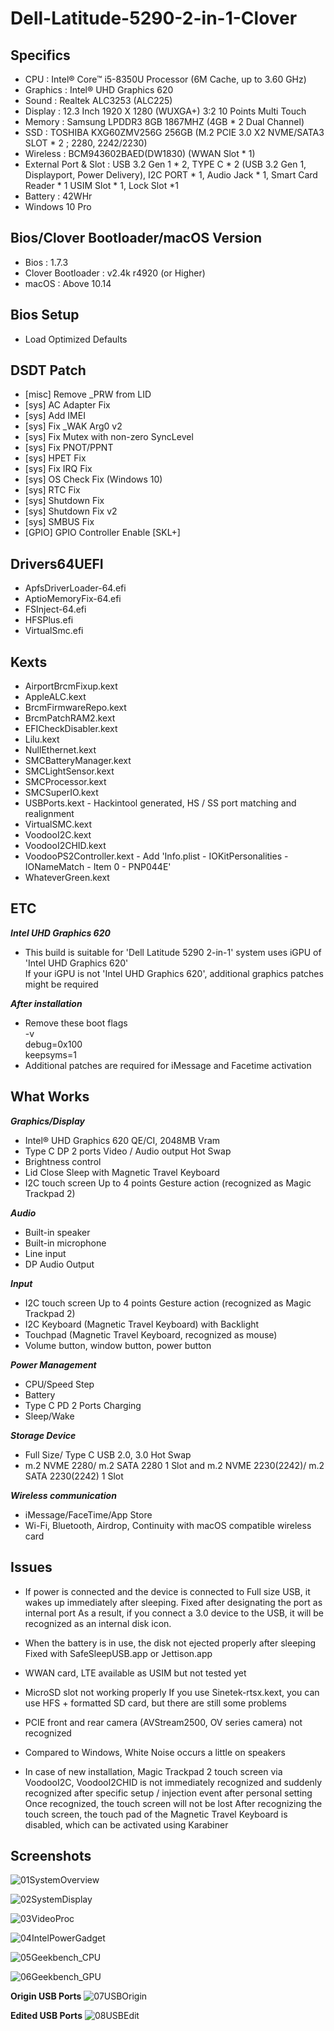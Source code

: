 # Dell-Latitude-5290-2-in-1-Clover

## Specifics

- CPU : Intel® Core™ i5-8350U Processor (6M Cache, up to 3.60 GHz)
- Graphics : Intel® UHD Graphics 620
- Sound : Realtek ALC3253 (ALC225)
- Display : 12.3 Inch 1920 X 1280 (WUXGA+) 3:2 10 Points Multi Touch
- Memory : Samsung LPDDR3 8GB 1867MHZ (4GB * 2 Dual Channel)
- SSD : TOSHIBA KXG60ZMV256G 256GB (M.2 PCIE 3.0 X2 NVME/SATA3 SLOT * 2 ; 2280, 2242/2230)
- Wireless : BCM943602BAED(DW1830) (WWAN Slot * 1)
- External Port & Slot : USB 3.2 Gen 1  * 2, TYPE C * 2 (USB 3.2 Gen 1, Displayport, Power Delivery), I2C PORT * 1, Audio Jack * 1, Smart Card Reader * 1 USIM Slot * 1, Lock Slot *1
- Battery : 42WHr
- Windows 10 Pro


## Bios/Clover Bootloader/macOS Version

- Bios : 1.7.3
- Clover Bootloader : v2.4k r4920 (or Higher)
- macOS : Above 10.14


## Bios Setup

- Load Optimized Defaults


## DSDT Patch

- [misc] Remove _PRW from LID
- [sys] AC Adapter Fix
- [sys] Add IMEI
- [sys] Fix _WAK Arg0 v2
- [sys] Fix Mutex with non-zero SyncLevel
- [sys] Fix PNOT/PPNT
- [sys] HPET Fix
- [sys] Fix IRQ Fix
- [sys] OS Check Fix (Windows 10)
- [sys] RTC Fix
- [sys] Shutdown Fix
- [sys] Shutdown Fix v2
- [sys] SMBUS Fix
- [GPIO] GPIO Controller Enable [SKL+]


## Drivers64UEFI

- ApfsDriverLoader-64.efi
- AptioMemoryFix-64.efi
- FSInject-64.efi
- HFSPlus.efi
- VirtualSmc.efi


## Kexts

- AirportBrcmFixup.kext
- AppleALC.kext
- BrcmFirmwareRepo.kext
- BrcmPatchRAM2.kext
- EFICheckDisabler.kext
- Lilu.kext
- NullEthernet.kext
- SMCBatteryManager.kext
- SMCLightSensor.kext
- SMCProcessor.kext
- SMCSuperIO.kext
- USBPorts.kext    -    Hackintool generated, HS / SS port matching and realignment
- VirtualSMC.kext
- VoodooI2C.kext
- VoodooI2CHID.kext
- VoodooPS2Controller.kext    -    Add 'Info.plist - IOKitPersonalities - IONameMatch - Item 0 - PNP044E'
- WhateverGreen.kext


## ETC

***Intel UHD Graphics 620***
- This build is suitable for 'Dell Latitude 5290 2-in-1' system uses iGPU of 'Intel UHD Graphics 620'  
  If your iGPU is not 'Intel UHD Graphics 620', additional graphics patches might be required

***After installation***
- Remove these boot flags  
    -v  
    debug=0x100  
    keepsyms=1
- Additional patches are required for iMessage and Facetime activation 


## What Works

***Graphics/Display***
- Intel® UHD Graphics 620 QE/CI, 2048MB Vram
- Type C DP 2 ports Video / Audio output Hot Swap
- Brightness control
- Lid Close Sleep with Magnetic Travel Keyboard
- I2C touch screen Up to 4 points Gesture action (recognized as Magic Trackpad 2)

***Audio***
- Built-in speaker
- Built-in microphone
- Line input
- DP Audio Output

***Input***
- I2C touch screen Up to 4 points Gesture action (recognized as Magic Trackpad 2)
- I2C Keyboard (Magnetic Travel Keyboard) with Backlight
- Touchpad (Magnetic Travel Keyboard, recognized as mouse)
- Volume button, window button, power button

***Power Management***
- CPU/Speed Step
- Battery
- Type C PD 2 Ports Charging
- Sleep/Wake

***Storage Device***
- Full Size/ Type C USB 2.0, 3.0 Hot Swap
- m.2 NVME 2280/ m.2 SATA 2280 1 Slot and m.2 NVME 2230(2242)/ m.2 SATA 2230(2242) 1 Slot

***Wireless communication***
- iMessage/FaceTime/App Store
- Wi-Fi, Bluetooth, Airdrop, Continuity with macOS compatible wireless card


## Issues
- If power is connected and the device is connected to Full size USB, it wakes up immediately after sleeping.
Fixed after designating the port as internal port
As a result, if you connect a 3.0 device to the USB, it will be recognized as an internal disk icon.

- When the battery is in use, the disk not ejected properly after sleeping
Fixed with SafeSleepUSB.app or Jettison.app

- WWAN card, LTE available as USIM but not tested yet

- MicroSD slot not working properly
If you use Sinetek-rtsx.kext, you can use HFS + formatted SD card, but there are still some problems

- PCIE front and rear camera (AVStream2500, OV series camera) not recognized

- Compared to Windows, White Noise occurs a little on speakers

- In case of new installation, Magic Trackpad 2 touch screen via VoodooI2C, VoodooI2CHID is not immediately recognized and suddenly recognized after specific setup / injection event after personal setting
Once recognized, the touch screen will not be lost
After recognizing the touch screen, the touch pad of the Magnetic Travel Keyboard is disabled, which can be activated using Karabiner

## Screenshots

![01SystemOverview](https://user-images.githubusercontent.com/46496967/60284881-9ac76f80-9947-11e9-9127-c1dde7dc62b0.png)

![02SystemDisplay](https://user-images.githubusercontent.com/46496967/60283632-9cdbff00-9944-11e9-88d5-adb758d4b514.png)

![03VideoProc](https://user-images.githubusercontent.com/46496967/60283640-a1081c80-9944-11e9-979e-c31ffce3ceab.png)

![04IntelPowerGadget](https://user-images.githubusercontent.com/46496967/60283642-a1a0b300-9944-11e9-8b3e-e1a7283cd61f.png)

![05Geekbench_CPU](https://user-images.githubusercontent.com/46496967/60283643-a1a0b300-9944-11e9-98b4-fd5650762e0c.png)

![06Geekbench_GPU](https://user-images.githubusercontent.com/46496967/60283649-a2d1e000-9944-11e9-847e-7d6399875ad6.png)

**Origin USB Ports**
![07USBOrigin](https://user-images.githubusercontent.com/46496967/60283654-a36a7680-9944-11e9-8ca0-efb77f46b023.png)

**Edited USB Ports**
![08USBEdit](https://user-images.githubusercontent.com/46496967/60283655-a49ba380-9944-11e9-98ad-48ce1f903b61.png)